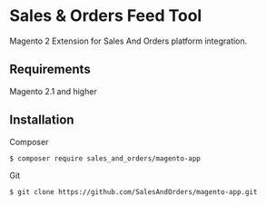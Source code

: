 Sales & Orders Feed Tool 
===================

Magento 2 Extension for Sales And Orders platform integration.

Requirements 
-------------

Magento 2.1 and higher    

Installation
------------

Composer

```shell 
$ composer require sales_and_orders/magento-app
``` 

Git

```shell
$ git clone https://github.com/SalesAndOrders/magento-app.git
``` 